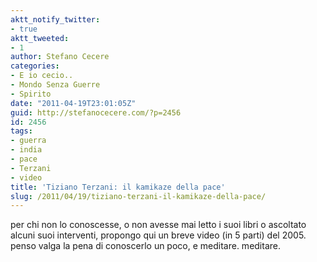 ```yaml
---
aktt_notify_twitter:
- true
aktt_tweeted:
- 1
author: Stefano Cecere
categories:
- E io cecio..
- Mondo Senza Guerre
- Spirito
date: "2011-04-19T23:01:05Z"
guid: http://stefanocecere.com/?p=2456
id: 2456
tags:
- guerra
- india
- pace
- Terzani
- video
title: 'Tiziano Terzani: il kamikaze della pace'
slug: /2011/04/19/tiziano-terzani-il-kamikaze-della-pace/
---
```


per chi non lo conoscesse, o non avesse mai letto i suoi libri o ascoltato alcuni suoi interventi, propongo qui un breve video (in 5 parti) del 2005. penso valga la pena di conoscerlo un poco, e meditare. meditare.